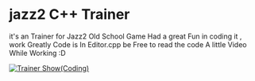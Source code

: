 # jazz2 C++ Trainer

it's an Trainer for Jazz2 Old School Game 
Had a great Fun in coding it , work Greatly
Code is In Editor.cpp be Free to read the code
A little Video While Working :D

[![Trainer Show(Coding)](http://img.youtube.com/vi/M0ib7ZEr-hE/0.jpg)](https://youtu.be/DY2tVRqskso "Trainer Show(Coding)")
